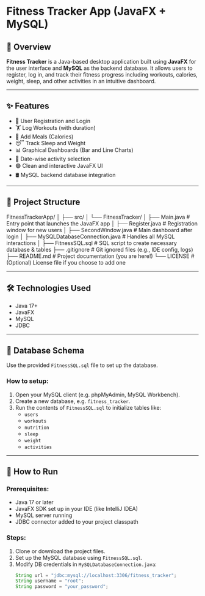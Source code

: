 # Fitness Tracker App (JavaFX + MySQL)

## 🚀 Overview

**Fitness Tracker** is a Java-based desktop application built using **JavaFX** for the user interface and **MySQL** as the backend database. It allows users to register, log in, and track their fitness progress including workouts, calories, weight, sleep, and other activities in an intuitive dashboard.

---

## ✨ Features

- 👤 User Registration and Login
- 🏋️ Log Workouts (with duration)
- 🍎 Add Meals (Calories)
- 😴 Track Sleep and Weight
- 📊 Graphical Dashboards (Bar and Line Charts)
- 📅 Date-wise activity selection
- 🟢 Clean and interactive JavaFX UI
- 🛢️ MySQL backend database integration

---

## 📁 Project Structure

FitnessTrackerApp/
│
├── src/
│   └── FitnessTracker/
│       ├── Main.java                  # Entry point that launches the JavaFX app
│       ├── Register.java              # Registration window for new users
│       ├── SecondWindow.java          # Main dashboard after login
│       ├── MySQLDatabaseConnection.java  # Handles all MySQL interactions
│
├── FitnessSQL.sql                     # SQL script to create necessary database & tables
├── .gitignore                         # Git ignored files (e.g., IDE config, logs)
├── README.md                          # Project documentation (you are here!)
└── LICENSE                            # (Optional) License file if you choose to add one


---

## 🛠️ Technologies Used

- Java 17+
- JavaFX
- MySQL
- JDBC

---

## 🧩 Database Schema

Use the provided `FitnessSQL.sql` file to set up the database.

### How to setup:

1. Open your MySQL client (e.g. phpMyAdmin, MySQL Workbench).
2. Create a new database, e.g. `fitness_tracker`.
3. Run the contents of `FitnessSQL.sql` to initialize tables like:
   - `users`
   - `workouts`
   - `nutrition`
   - `sleep`
   - `weight`
   - `activities`

---

## 🔧 How to Run

### Prerequisites:
- Java 17 or later
- JavaFX SDK set up in your IDE (like IntelliJ IDEA)
- MySQL server running
- JDBC connector added to your project classpath

### Steps:

1. Clone or download the project files.
2. Set up the MySQL database using `FitnessSQL.sql`.
3. Modify DB credentials in `MySQLDatabaseConnection.java`:
   ```java
   String url = "jdbc:mysql://localhost:3306/fitness_tracker";
   String username = "root";
   String password = "your_password";
